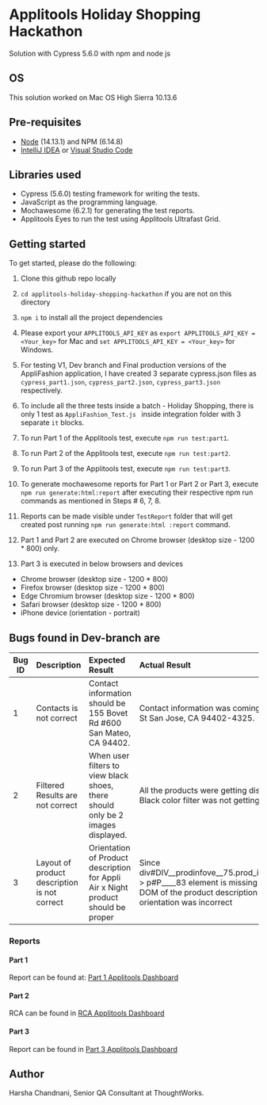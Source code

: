 # Applitools Holiday Shopping Hackathon

Solution with Cypress 5.6.0 with npm and node js

## OS

This solution worked on Mac OS High Sierra 10.13.6

## Pre-requisites

- [Node](https://nodejs.org/en/download/) (14.13.1) and NPM (6.14.8)
- [IntelliJ IDEA](https://www.jetbrains.com/idea/download/#section=mac) or [Visual Studio Code](https://code.visualstudio.com/download)

## Libraries used

- Cypress (5.6.0) testing framework for writing the tests.
- JavaScript as the programming language.
- Mochawesome (6.2.1) for generating the test reports.
- Applitools Eyes to run the test using Applitools Ultrafast Grid.

## Getting started

To get started, please do the following:

1. Clone this github repo locally

2. `cd applitools-holiday-shopping-hackathon` if you are not on this directory

3. `npm i` to install all the project dependencies

4. Please export your `APPLITOOLS_API_KEY` as `export APPLITOOLS_API_KEY = <Your_key>` for Mac and `set
 APPLITOOLS_API_KEY = <Your_key>` for Windows. 

5. For testing V1, Dev branch and Final production versions of the AppliFashion application, I have created 3
 separate cypress.json files as `cypress_part1.json`, `cypress_part2.json`, `cypress_part3.json` respectively.

6. To include all the three tests inside a batch - Holiday Shopping, there is only 1 test as `AppliFashion_Test.js
` inside integration folder with 3 separate `it` blocks.

7. To run Part 1 of the Applitools test, execute `npm run test:part1`.

8. To run Part 2 of the Applitools test, execute `npm run test:part2`.

9. To run Part 3 of the Applitools test, execute `npm run test:part3`.

10. To generate mochawesome reports for Part 1 or Part 2 or Part 3, execute `npm run generate:html:report` after
 executing their respective npm run commands as mentioned in Steps # 6, 7, 8.
 
11. Reports can be made visible under `TestReport` folder that will get created post running `npm run generate:html
:report` command.

12. Part 1 and Part 2 are executed on Chrome browser (desktop size - 1200 * 800) only.

13. Part 3 is executed in below browsers and devices
- Chrome browser (desktop size - 1200 * 800)
- Firefox browser (desktop size - 1200 * 800)
- Edge Chromium browser (desktop size - 1200 * 800)
- Safari browser (desktop size - 1200 * 800)
- iPhone device (orientation - portrait)

## Bugs found in Dev-branch are

| Bug ID | Description                                      | Expected Result                                                                      | Actual Result                                                                                                                                            |
| ------ | :------------------------------------------------| :------------------------------------------------------------------------------------| :--------------------------------------------------------------------------------------------------------------------------------------------------------|
| 1      | Contacts is not correct                          | Contact information should be 155 Bovet Rd #600 San Mateo, CA 94402.                 | Contact information was coming as 911 Main St San Jose, CA 94402-4325.                                                                                   |
| 2      | Filtered Results are not correct                 | When user filters to view black shoes, there should only be 2 images displayed.      | All the products were getting displayed and Black color filter was not getting applied                                                                   |
| 3      | Layout of product description is not correct     | Orientation of Product description for Appli Air x Night product should be proper    | Since div#DIV__prodinfove__75.prod_info.version_2 > p#P____83 element is missing from the DOM of the product description page, orientation was incorrect |

### Reports

#### Part 1

Report can be found at: [Part 1 Applitools Dashboard](https://eyes.applitools.com/app/test-results/00000251795295247475/?accountId=VwI49rexjkKfa1Yh-t9yNw~~)

#### Part 2

RCA can be found in [RCA Applitools Dashboard](https://eyes.applitools.com/app/test-results/00000251795286789925/00000251795286784557/steps/1/edit?accountId=VwI49rexjkKfa1Yh-t9yNw~~&diff=eyJub2RlMSI6eyJ0b3AiOjY5MywibGVmdCI6MTUsIndpZHRoIjo1NzAsImhlaWdodCI6MTA1fSwibm9kZTFoYXNoIjotMTk0NjAxNDQ5Mywibm9kZTIiOnsidG9wIjo2NTcsImxlZnQiOjAsIndpZHRoIjo2MDAsImhlaWdodCI6MTEyN30sIm5vZGUyaGFzaCI6LTE4NTI3NDU1MTF9&mode=step-editor)

#### Part 3

Report can be found in [Part 3 Applitools Dashboard](https://eyes.applitools.com/app/test-results/00000251795286408490/?accountId=VwI49rexjkKfa1Yh-t9yNw~~)

## Author

Harsha Chandnani, Senior QA Consultant at ThoughtWorks.
